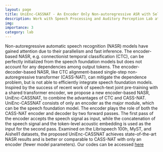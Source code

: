 ```yaml
---
layout: page
title: UniEnc-CASSNAT - An Encoder Only Non-autoregressive ASR with Self-supervised Pretrained Speech Models  
description: Work with Speech Processing and Auditory Perception Lab at UCLA
img: 
importance: 3
category: lab
---
```


Non-autoregressive automatic speech recognition (NASR) models have gained attention due to their parallelism and fast inference. The encoder-based NASR, e.g. connectionist temporal classification (CTC), can be perfectly initialized from the speech foundation models but does not account for any dependencies among output tokens. The encoder-decoder-based NASR, like CTC alignment-based single-step non-autoregressive transformer (CASS-NAT), can mitigate the dependence problem, but is not able to efficiently integrate speech foundation models. Inspired by the success of recent work of speech-text joint pre-training with a shared transformer encoder, we propose a new encoder-based NASR, UniEnc-CASSNAT, to combine the advantages of CTC and CASS-NAT. UniEnc-CASSNAT consists of only an encoder as the major module, which can be the speech foundation model. The encoder plays the role of both the CASS-NAT encoder and decoder by two forward passes. The first pass of the encoder accepts the speech signal as input, while the concatenation of the speech signal and the token-level acoustic embedding is used as the input for the second pass. Examined on the Librispeech 100h, MyST, and Aishell1 datasets, the proposed UniEnc-CASSNAT achieves state-of-the-art NASR results and is better or comparable to CASS-NAT with only an encoder (fewer model parameters). Our codes can be accessed <a href="https://github.com/balaji1312/cassnat_asr_public"> here</a>